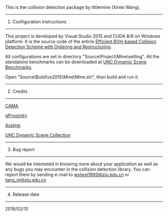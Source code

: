 This is the collision detection package by littlemine (Xinlei Wang).

------------------------------------------------------------------------------
1. Configuration Instructions
------------------------------------------------------------------------------

This project is developed by Visual Studio 2015 and CUDA 8/9 on Windows platform. It is the source code of the article [Efficient BVH-based Collision Detection Scheme with Ordering and Restructuring](https://wwwx.cs.unc.edu/~geom/papers/list.php?subject=&name=&year=2018).

All configurations are set in directory "Source\Project\Mine\setting\".
All the standalone benchmarks can be downloaded at [UNC Dynamic Scene Benchmarks](http://gamma.cs.unc.edu/DYNAMICB/).

Open "Source\Build\vs2015\Mine\Mine.sln", then build and run it.

------------------------------------------------------------------------------
2. Credits
------------------------------------------------------------------------------

[CAMA](http://gamma.cs.unc.edu/CAMA/)

[gProximity](http://gamma.cs.unc.edu/GPUCOL/)

[Assimp](http://www.assimp.org/)

[UNC Dynamic Scene Collection](http://gamma.cs.unc.edu/DYNAMICB/)

------------------------------------------------------------------------------
3. Bug report
------------------------------------------------------------------------------

We would be interested in knowing more about your application as well as any
bugs you may encounter in the collision detection library. You can
report them by sending e-mail to wxlwxl1993@zju.edu.cn or tang_m@zju.edu.cn

------------------------------------------------------------------------------
4. Release date
------------------------------------------------------------------------------

2018/02/10
